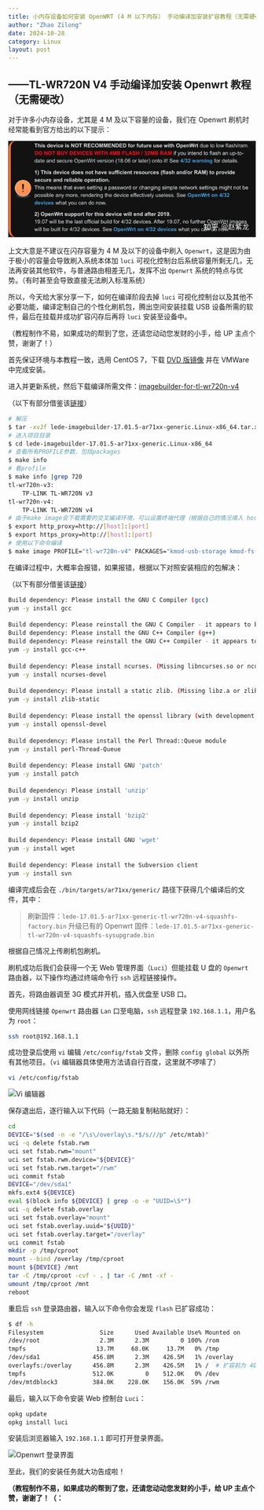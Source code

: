 ```yaml
---
title: 小内存设备如何安装 OpenWRT (4 M 以下内存） 手动编译加安装扩容教程（无需硬改，小内存设备，挂载 U 盘，USB 启动） 
author: "Zhao Zilong"
date: 2024-10-28
category: Linux
layout: post
---
```


## ——TL-WR720N V4 手动编译加安装 Openwrt 教程（无需硬改）

对于许多小内存设备，尤其是 4 M 及以下容量的设备，我们在 Openwrt 刷机时经常能看到官方给出的以下提示：

![4 M 及以下警告](assets/images/openwrt_below_4m_warning.jpg)

上文大意是不建议在闪存容量为 4 M 及以下的设备中刷入 `Openwrt`，这是因为由于极小的容量会导致刷入系统本体加 `luci` 可视化控制台后系统容量所剩无几，无法再安装其他软件，与普通路由相差无几，发挥不出 `Openwrt` 系统的特点与优势。（有时甚至会导致直接无法刷入标准系统）

所以，今天给大家分享一下，如何在编译阶段去掉 `luci` 可视化控制台以及其他不必要功能，编译定制自己的个性化刷机包，腾出空间安装挂载 USB 设备所需的软件，最后在挂载并成功扩容闪存后再将 `luci` 安装至设备中。

（教程制作不易，如果成功的帮到了您，还请您动动您发财的小手，给 UP 主点个赞，谢谢了！）

首先保证环境与本教程一致，选用 CentOS 7，下载 [DVD 版镜像](http://link.zhihu.com/?target=https%3A//mirrors.tuna.tsinghua.edu.cn/centos/7.9.2009/isos/x86_64/CentOS-7-x86_64-DVD-2009.iso) 并在 VMWare 中完成安装。

进入并更新系统，然后下载编译所需文件：[imagebuilder-for-tl-wr720n-v4](http://link.zhihu.com/?target=https%3A//downloads.openwrt.org/releases/17.01.5/targets/ar71xx/generic/lede-imagebuilder-17.01.5-ar71xx-generic.Linux-x86_64.tar.xz)

（以下有部分借鉴该[链接](http://link.zhihu.com/?target=https%3A//blog.csdn.net/c5113620/article/details/84368644)）

```bash
# 解压
$ tar -xvJf lede-imagebuilder-17.01.5-ar71xx-generic.Linux-x86_64.tar.xz
# 进入项目目录
$ cd lede-imagebuilder-17.01.5-ar71xx-generic.Linux-x86_64
# 查看所有PROFILE参数，包括packages
$ make info
# 看profile
$ make info |grep 720  
tl-wr720n-v3:
    TP-LINK TL-WR720N v3
tl-wr720n-v4:
    TP-LINK TL-WR720N v4
# 由于make image会下载需要的交叉编译环境，可以设置终端代理（根据自己的情况填入 host 和 port）
$ export http_proxy=http://[host]:[port]
$ export https_proxy=http://[host]:[port]
# 使用以下命令编译
$ make image PROFILE="tl-wr720n-v4" PACKAGES="kmod-usb-storage kmod-fs-ext4 e2fsprogs block-mount -firewall -ip6tables -iptables -kmod-ipt-nathelper -odhcp6c"
```

在编译过程中，大概率会报错，如果报错，根据以下对照安装相应的包解决：

（以下有部分借鉴该[链接](http://link.zhihu.com/?target=https%3A//imdouba.com/archives/openwrt-centos7-%E7%BC%96%E8%AF%91%E7%8E%AF%E5%A2%83%E6%90%AD%E5%BB%BA.html)）

```bash
Build dependency: Please install the GNU C Compiler (gcc)
yum -y install gcc

Build dependency: Please reinstall the GNU C Compiler - it appears to be broken
Build dependency: Please install the GNU C++ Compiler (g++)
Build dependency: Please reinstall the GNU C++ Compiler - it appears to be broken
yum -y install gcc-c++

Build dependency: Please install ncurses. (Missing libncurses.so or ncurses.h)
yum -y install ncurses-devel

Build dependency: Please install a static zlib. (Missing libz.a or zlib.h)
yum -y install zlib-static

Build dependency: Please install the openssl library (with development headers)
yum -y install openssl-devel

Build dependency: Please install the Perl Thread::Queue module
yum -y install perl-Thread-Queue

Build dependency: Please install GNU 'patch'
yum -y install patch

Build dependency: Please install 'unzip'
yum -y install unzip

Build dependency: Please install 'bzip2'
yum -y install bzip2

Build dependency: Please install GNU 'wget'
yum -y install wget

Build dependency: Please install the Subversion client
yum -y install svn
```

编译完成后会在 `./bin/targets/ar71xx/generic/` 路径下获得几个编译后的文件，其中：

> 刷新固件：`lede-17.01.5-ar71xx-generic-tl-wr720n-v4-squashfs-factory.bin`
> 升级已有的 Openwrt 固件：`lede-17.01.5-ar71xx-generic-tl-wr720n-v4-squashfs-sysupgrade.bin`

根据自己情况上传刷机包刷机。

刷机成功后我们会获得一个无 Web 管理界面（`Luci`）但能挂载 U 盘的 `Openwrt` 路由器，以下操作均通过终端命令行 `ssh` 远程链接操作。

首先，将路由器调至 3G 模式并开机，插入优盘至 USB 口。

使用网线链接 `Openwrt` 路由器 `Lan` 口至电脑，`ssh` 远程登录 `192.168.1.1`，用户名为 `root`：

```bash
ssh root@192.168.1.1
```

成功登录后使用 `vi` 编辑 `/etc/config/fstab` 文件，删除 `config global` 以外所有其他项目。（`vi` 编辑器具体使用方法请自行百度，这里就不啰嗦了）

```bash
vi /etc/config/fstab
```

![Vi 编辑器](https://picx.zhimg.com/80/v2-b9bdebe03c6f7052deccee8a01a0740b_1440w.webp?source=d16d100b)

保存退出后，逐行输入以下代码（一路无脑复制粘贴就好）：

```bash
cd
DEVICE="$(sed -n -e "/\s\/overlay\s.*$/s///p" /etc/mtab)"
uci -q delete fstab.rwm
uci set fstab.rwm="mount"
uci set fstab.rwm.device="${DEVICE}"
uci set fstab.rwm.target="/rwm"
uci commit fstab
DEVICE="/dev/sda1"
mkfs.ext4 ${DEVICE}
eval $(block info ${DEVICE} | grep -o -e "UUID=\S*")
uci -q delete fstab.overlay
uci set fstab.overlay="mount"
uci set fstab.overlay.uuid="${UUID}"
uci set fstab.overlay.target="/overlay"
uci commit fstab
mkdir -p /tmp/cproot
mount --bind /overlay /tmp/cproot
mount ${DEVICE} /mnt
tar -C /tmp/cproot -cvf - . | tar -C /mnt -xf - 
umount /tmp/cproot /mnt
reboot
```

重启后 `ssh` 登录路由器，输入以下命令你会发现 `flash` 已扩容成功：

```bash
$ df -h
Filesystem                Size      Used Available Use% Mounted on
/dev/root                 2.3M      2.3M         0 100% /rom
tmpfs                    13.7M     68.0K     13.7M   0% /tmp
/dev/sda1               456.8M      2.3M    426.5M   1% /overlay 
overlayfs:/overlay      456.8M      2.3M    426.5M   1% /  # 扩容前为 400 多 K
tmpfs                   512.0K         0    512.0K   0% /dev
/dev/mtdblock3          384.0K    228.0K    156.0K  59% /rwm
```

最后，输入以下命令安装 Web 控制台 `Luci`：

```bash
opkg update
opkg install luci
```

安装后浏览器输入 `192.168.1.1` 即可打开登录界面。

![Openwrt 登录界面](https://pic1.zhimg.com/80/v2-90c5a0f80c58bd838f07dce206f589a2_1440w.webp?source=d16d100b)

至此，我们的安装任务就大功告成啦！

**（教程制作不易，如果成功的帮到了您，还请您动动您发财的小手，给 UP 主点个赞，谢谢了！（：**
